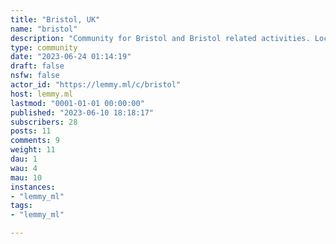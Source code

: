 ```yaml
---
title: "Bristol, UK" 
name: "bristol"
description: "Community for Bristol and Bristol related activities. Local events, meet-ups etc."
type: community
date: "2023-06-24 01:14:19"
draft: false
nsfw: false
actor_id: "https://lemmy.ml/c/bristol"
host: lemmy.ml
lastmod: "0001-01-01 00:00:00"
published: "2023-06-10 18:18:17"
subscribers: 28
posts: 11
comments: 9
weight: 11
dau: 1
wau: 4
mau: 10
instances:
- "lemmy_ml"
tags: 
- "lemmy_ml"

---
```

